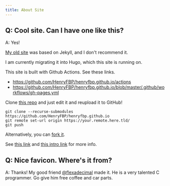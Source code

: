 ```yaml
---
title: About Site
---
```


## Q: Cool site. Can I have one like this?

A: Yes!

[My old site](https://github.com/HenryFBP/henryFBP.github.io-old) was based on Jekyll, and I don't recommend it.

I am currently migrating it into Hugo, which this site is running on.

This site is built with Github Actions. See these links.

- <https://github.com/HenryFBP/henryfbp.github.io/actions>
- <https://github.com/HenryFBP/henryfbp.github.io/blob/master/.github/workflows/gh-pages.yml>

Clone [this repo](http://github.com/HenryFBP/henryFBP.github.io) and just edit it and reupload it to GitHub!

    git clone --recurse-submodules https://github.com/HenryFBP/henryfbp.github.io
    git remote set-url origin https://your.remote.here.tld/
    git push

Alternatively, you can [fork it](https://github.com/HenryFBP/henryfbp.github.io/fork).

See [this link](https://www.wangchucheng.com/en/docs/hugo-eureka/getting-started/) and [this intro link](https://gohugo.io/getting-started/installing/) for more info.

## Q: Nice favicon. Where's it from?

A: Thanks! My good friend [@flexadecimal](https://github.com/flexadecimal/) made it. He is a very talented C programmer. Go give him free coffee and car parts.